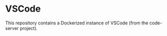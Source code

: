 # VSCode

This repository contains a Dockerized instance of VSCode (from the code-server project).

